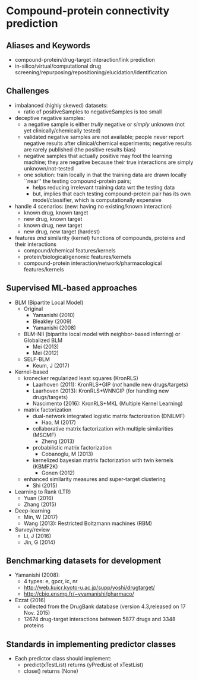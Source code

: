 # Compound-protein connectivity prediction

## Aliases and Keywords
* compound-protein/drug-target interaction/link prediction
* in-silico/virtual/computational drug screening/repurposing/repositioning/elucidation/identification

## Challenges
* imbalanced (highly skewed) datasets:
  * ratio of positiveSamples to negativeSamples is too small
* deceptive negative samples:
  * a negative sample is either _trully_ negative or _simply_ unknown (not yet clinically/chemically tested)
  * validated negative samples are not available;
    people never report negative results after clinical/chemical experiments;
    negative results are rarely published (the positive results bias)
  * negative samples that actually positive may fool the learning machine;
    they are negative because their true interactions are simply unknown/not-tested
  * one solution: train locally
    in that the training data are drawn locally ``near'' the testing compound-protein pairs;
    * helps reducing irrelevant training data wrt the testing data
    * but, implies that each testing compound-protein pair has its own model/classifier,
      which is computationally expensive
* handle 4 scenarios: (new: having no existing/known interaction)
  * known drug, known target
  * new drug, known target
  * known drug, new target
  * new drug, new target (hardest)
* features _and_ similarity (kernel) functions of compounds, proteins and their interactions
  * compound/chemical features/kernels
  * protein/biological/genomic features/kernels
  * compound-protein interaction/network/pharmacological features/kernels

## Supervised ML-based approaches
* BLM (Bipartite Local Model)
  * Original
    * Yamanishi (2010)
    * Bleakley (2009)
    * Yamanishi (2008)
  * BLM-NII (bipartite local model with neighbor-based inferring) or Globalized BLM
    * Mei (2013)
    * Mei (2012)
  * SELF-BLM
    * Keum, J (2017)
* Kernel-based
  * kronecker regularized least squares (KronRLS)
    * Laarhoven (2011): KronRLS+GIP (_not_ handle new drugs/targets)
    * Laarhoven (2013): KronRLS+WNNGIP (for handling new drugs/targets)
    * Nascimento (2016): KronRLS+MKL (Multiple Kernel Learning)
  * matrix factorization
    * dual-network integrated logistic matrix factorization (DNILMF)
      * Hao, M (2017)
    * collaborative matrix factorization with multiple similarities (MSCMF)
      * Zheng (2013)
    * probabilistic matrix factorization
      * Cobanoglu, M (2013)
    * kernelized bayesian matrix factorization with twin kernels (KBMF2K)
      * Gonen (2012)
  * enhanced similarity measures and super-target clustering
    * Shi (2015)
* Learning to Rank (LTR)
  * Yuan (2016)
  * Zhang (2015)
* Deep-learning
  * Min, W (2017)
  * Wang (2013): Restricted Boltzmann machines (RBM)
* Survey/review
  * Li, J (2016)
  * Jin, G (2014)

## Benchmarking datasets for development
* Yamanishi (2008):
  * 4 types: e, gpcr, ic, nr
  * http://web.kuicr.kyoto-u.ac.jp/supp/yoshi/drugtarget/
  * http://cbio.ensmp.fr/~yyamanishi/pharmaco/
* Ezzat (2016)
  * collected from the DrugBank database (version 4.3,released on 17 Nov. 2015)
  * 12674 drug-target interactions between 5877 drugs and 3348 proteins

## Standards in implementing predictor classes
* Each predictor class should implement:
  * predict(xTestList) returns (yPredList of xTestList)
  * close() returns (None)
